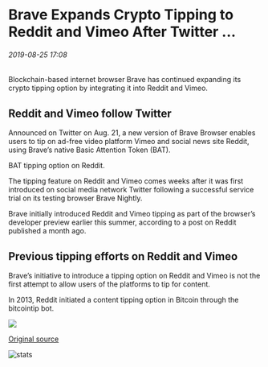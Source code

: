 # Brave Expands Crypto Tipping to Reddit and Vimeo After Twitter ...

###### 2019-08-25 17:08

Blockchain-based internet browser Brave has continued expanding its crypto tipping option by integrating it into Reddit and Vimeo.

## Reddit and Vimeo follow Twitter

Announced on Twitter on Aug. 21, a new version of Brave Browser enables users to tip on ad-free video platform Vimeo and social news site Reddit, using Brave’s native Basic Attention Token (BAT).

BAT tipping option on Reddit.

The tipping feature on Reddit and Vimeo comes weeks after it was first introduced on social media network Twitter following a successful service trial on its testing browser Brave Nightly.

Brave initially introduced Reddit and Vimeo tipping as part of the browser’s developer preview earlier this summer, according to a post on Reddit published a month ago.

## Previous tipping efforts on Reddit and Vimeo

Brave’s initiative to introduce a tipping option on Reddit and Vimeo is not the first attempt to allow users of the platforms to tip for content.

In 2013, Reddit initiated a content tipping option in Bitcoin through the bitcointip bot.

![](https://s3.cointelegraph.com/storage/uploads/view/d03b2ba447559650262c7ff01f090671.png)

[Original source](https://cointelegraph.com/news/brave-expands-crypto-tipping-to-reddit-and-vimeo-after-twitter)

![stats](https://c.statcounter.com/11760860/0/a89fa40b/1/ "stats")